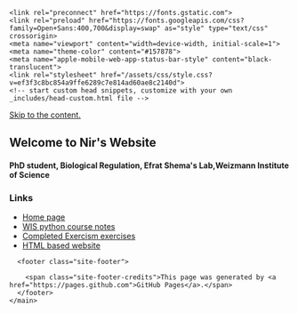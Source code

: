 
<!DOCTYPE html>
<html lang="en-US">
  <head>
    <meta charset="UTF-8">

<!-- Begin Jekyll SEO tag v2.7.1 -->
<title>Nir Erez Website</title>
<meta name="generator" content="Jekyll v3.9.0" />
<meta property="og:title" content="Nir Erez Website" />
<meta property="og:locale" content="en_US" />
<link rel="canonical" href="https://github.nirer06.com/" />
<meta property="og:url" content="https://github.nirer06.com/" />
<meta property="og:site_name" content="Nir Erez Website" />
<meta name="twitter:card" content="summary" />
<meta property="twitter:title" content="Nir Erez Website" />
<script type="application/ld+json">
{"url":"https://github.nirer06.com/","@type":"WebSite","headline":"GitHub Page of Gábor Szabó","name":"Nir Erez Website","@context":"https://schema.org"}</script>
<!-- End Jekyll SEO tag -->

    <link rel="preconnect" href="https://fonts.gstatic.com">
    <link rel="preload" href="https://fonts.googleapis.com/css?family=Open+Sans:400,700&display=swap" as="style" type="text/css" crossorigin>
    <meta name="viewport" content="width=device-width, initial-scale=1">
    <meta name="theme-color" content="#157878">
    <meta name="apple-mobile-web-app-status-bar-style" content="black-translucent">
    <link rel="stylesheet" href="/assets/css/style.css?v=ef3f3c8bc854a9ffe6289c7e814ad60ae8c2140d">
    <!-- start custom head snippets, customize with your own _includes/head-custom.html file -->

<!-- Setup Google Analytics -->



<!-- You can set your favicon here -->
<!-- link rel="shortcut icon" type="image/x-icon" href="/favicon.ico" -->

<!-- end custom head snippets -->

  </head>
  <body>
    <a id="skip-to-content" href="#content">Skip to the content.</a>

<h2 id="experience"><strong>Welcome to Nir's Website</strong></h2>

<h4 id="phd-student-theoretical-Biological-Regulation">PhD student, Biological Regulation, Efrat Shema's Lab,Weizmann Institute of Science</h4>
<h3 id="Links">Links</h3>
<ul>
  <li><a href="https://nirer06.github.io/">Home page</a></li>
  <li><a href="https://nirer06.github.io/Notes">WIS python course notes</a></li>
  <li><a href="https://nirer06.github.io/exercism">Completed Exercism exercises</a></li>
  <li><a href="https://nirer06.github.io/web/index.html">HTML based website</a></li>
</ul>

      <footer class="site-footer">

        <span class="site-footer-credits">This page was generated by <a href="https://pages.github.com">GitHub Pages</a>.</span>
      </footer>
    </main>
  </body>
</html>
